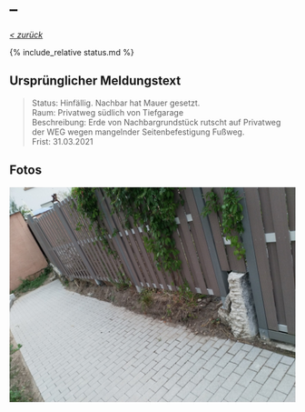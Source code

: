 #  &ndash; 

_[&lt; zurück](../../index.md)_

{% include_relative status.md %}

## Ursprünglicher Meldungstext

> Status: Hinfällig. Nachbar hat Mauer gesetzt.\
> Raum: Privatweg südlich von Tiefgarage\
> Beschreibung: Erde von Nachbargrundstück rutscht auf Privatweg der WEG wegen mangelnder Seitenbefestigung Fußweg.\
> Frist: 31.03.2021

## Fotos

![](Meldung.jpg)